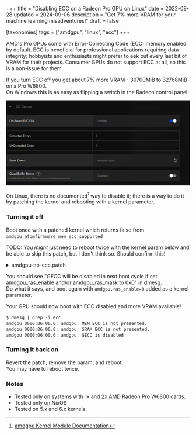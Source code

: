 +++
title = "Disabling ECC on a Radeon Pro GPU on Linux"
date = 2022-09-28
updated = 2024-09-06
description = "Get 7% more VRAM for your machine learning misadventures!"
draft = false

[taxonomies]
tags = ["amdgpu", "linux", "ecc"]
+++

AMD's Pro GPUs come with Error-Correcting Code (ECC) memory enabled by default. ECC is beneficial for professional applications requiring data integrity; hobbyists and enthusiasts might prefer to eek out every last bit of VRAM for their projects. Consumer GPUs do not support ECC at all, so this is a non-issue for them.

If you turn ECC off you get about 7% more VRAM - 30700MiB to 32768MiB on a Pro W6800.  
On Windows this is as easy as flipping a switch in the Radeon control panel.

![](./windows-amd-settings.png "Screenshot of AMD's settings, showing an On-Board ECC/EDC toggle in the enabled state, and some of the surrounding options.")

On Linux, there is no documented[^1] way to disable it; there is a way to do it by patching the kernel and rebooting with a kernel parameter.

### Turning it off

Boot once with a patched kernel which returns false from `amdgpu_atomfirmware_mem_ecc_supported`

TODO: You *might* just need to reboot twice with the kernel param below and be able to skip this patch, but I don't think so. Should confirm this!

<details>

<summary>amdgpu-no-ecc.patch</summary>

```diff
diff --git a/drivers/gpu/drm/amd/amdgpu/amdgpu_atomfirmware.c b/drivers/gpu/drm/amd/amdgpu/amdgpu_atomfirmware.c
index a06e72f474f..61314fcb161 100644
--- a/drivers/gpu/drm/amd/amdgpu/amdgpu_atomfirmware.c
+++ b/drivers/gpu/drm/amd/amdgpu/amdgpu_atomfirmware.c
@@ -615,14 +615,15 @@
 /*
  * Return true if vbios enabled ecc by default, if umc info table is available
  * or false if ecc is not enabled or umc info table is not available
  */
 bool amdgpu_atomfirmware_mem_ecc_supported(struct amdgpu_device *adev)
 {
+	return false;
 	struct amdgpu_mode_info *mode_info = &adev->mode_info;
 	int index;
 	u16 data_offset, size;
 	union umc_info *umc_info;
 	u8 frev, crev;
 	bool ecc_default_enabled = false;
 	u8 umc_config;
 	u32 umc_config1;
```

</details>

You should see "GECC will be disabled in next boot cycle if set amdgpu_ras_enable and/or amdgpu_ras_mask to 0x0" in dmesg.  
Do what it says, and boot again with `amdgpu.ras_enable=0` added as a kernel parameter.

Your GPU should now boot with ECC disabled and more VRAM available!

```
$ dmesg | grep -i ecc
amdgpu 0000:06:00.0: amdgpu: MEM ECC is not presented.
amdgpu 0000:06:00.0: amdgpu: SRAM ECC is not presented.
amdgpu 0000:06:00.0: amdgpu: GECC is disabled
```

### Turning it back on

Revert the patch, remove the param, and reboot.  
You may have to reboot twice.

### Notes

- Tested only on systems with 1x and 2x AMD Radeon Pro W6800 cards.
- Tested only on NixOS
- Tested on 5.x and 6.x kernels.

[^1]: [amdgpu Kernel Module Documentation](https://docs.kernel.org/gpu/amdgpu/index.html)
[^2]: [amdgpu Kernel Parameters](https://docs.kernel.org/gpu/amdgpu/module-parameters.html)
<!--
TODO: Make this exist
[^3]: [AMD ML NixOS Kernel Module](https://github.com/LunNova/nixos-ml-flake)
-->